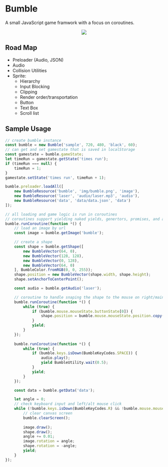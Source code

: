 # Bumble
A small JavaScript game framwork with a focus on coroutines.
<p align="center">
  <img src="https://raw.githubusercontent.com/jbluepolarbear/Bumble/master/bumble.png"/>
</p>

## Road Map
* Preloader (Audio, JSON)
* Audio
* Collision Utilities
* Sprite:
    * Hierarchy
    * Input Blocking
    * Clipping
    * Render order/transportation
    * Button
    * Text Box
    * Scroll list


## Sample Usage
```javascript
// create bumble instance
const bumble = new Bumble('sample', 720, 480, 'black', 60);
// can get and set gamestate that is saved in localStorage
const gamestate = bumble.gameState;
let timeRun = gamestate.getState('times run');
if (timeRun === null) {
    timeRun = 1;
}
gamestate.setState('times run', timeRun + 1);

bumble.preloader.loadAll([
    new BumbleResource('bumble', 'img/bumble.png', 'image'),
    new BumbleResource('laser', 'audio/laser.mp3', 'audio'),
    new BumbleResource('data', 'data/data.json', 'data')
]);

// all loading and game logic is run in coroutines
// coroutines support yielding naked yields, genertors, promises, and arrays of promises
bumble.runCoroutine(function *() {
    // load an image by url
    const image = bumble.getImage('bumble');

    // create a shape
    const shape = bumble.getShape([
        new BumbleVector(64, 0),
        new BumbleVector(128, 128),
        new BumbleVector(0, 128),
        new BumbleVector(64, 0)
    ], BumbleColor.fromRGB(0, 0, 255));
    shape.position = new BumbleVector(shape.width, shape.height);
    shape.setAnchorToCenterPoint();

    const audio = bumble.getAudio('laser');

    // coroutine to handle snaping the shape to the mouse on right/main click
    bumble.runCoroutine(function *() {
        while (true) {
            if (bumble.mouse.mouseState.buttonState[0]) {
                shape.position = bumble.mouse.mouseState.position.copy();
            }
            yield;
        }
    });
    
    bumble.runCoroutine(function *() {
        while (true) {
            if (bumble.keys.isDown(BumbleKeyCodes.SPACE)) {
                audio.play();
                yield BumbleUtility.wait(0.5);
            }
            yield;
        }
    });

    const data = bumble.getData('data');

    let angle = 0;
    // check keyboard input and left/alt mouse click
    while (!bumble.keys.isDown(BumbleKeyCodes.R) && !bumble.mouse.mouseState.buttonState[2]) {
        // clear canvas screen
        bumble.clearScreen();
        
        image.draw();
        shape.draw();
        angle += 0.01;
        image.rotation = angle;
        shape.rotation = -angle;
        yield;
    }
});
```